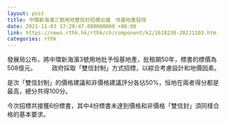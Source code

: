 ```yaml
---
layout: post
title: 中環新海濱三號用地雙信封招標出爐　恒基地產投得
date: 2021-11-03 17:29:47.000000000 +08:00
link: https://news.rthk.hk/rthk/ch/component/k2/1618230-20211103.htm
categories: rthk
---
```


發展局公布，將中環新海濱3號用地批予恒基地產，批租期50年，標書的標價為508億元。
　　
政府採取「雙信封制」方式招標，以綜合考慮設計和地價因素。

是次「雙信封制」的價格建議和非價格建議評分各佔50%，恒地在兩者得分都是最高，總分共得100分。

今次招標共接獲6份標書，其中4份標書未達到價格和非價格「雙信封」須同樣合格的基本要求。
